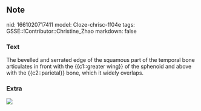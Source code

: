 ## Note
nid: 1661020717411
model: Cloze-chrisc-ff04e
tags: GSSE::!Contributor::Christine_Zhao
markdown: false

### Text
<div>
  <div>
    <div>
      <div>
        The bevelled and serrated edge of the squamous part of the
        temporal bone articulates in front with the {{c1::greater
        wing}} of the sphenoid and above with the {{c2::parietal}}
        bone, which it widely overlaps.
      </div>
    </div>
  </div>
</div>

### Extra
<img src="paste-adcac492399782ef3b4a735f3ad994474904be3f.jpg">
